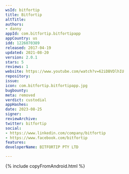 ```yaml
---
wsId: bitfortip
title: Bitfortip
altTitle: 
authors:
- danny
appId: com.bitfortip.bitfortipapp
appCountry: us
idd: 1226070389
released: 2017-04-19
updated: 2021-08-20
version: 2.0.1
stars: 5
reviews: 1
website: https://www.youtube.com/watch?v=62iDBVDlhIU
repository: 
issue: 
icon: com.bitfortip.bitfortipapp.jpg
bugbounty: 
meta: removed
verdict: custodial
appHashes: 
date: 2023-08-25
signer: 
reviewArchive: 
twitter: bitfortip
social:
- https://www.linkedin.com/company/bitfortip
- https://www.facebook.com/bitfortip
features: 
developerName: BITFORTIP PTY LTD

---
```


{% include copyFromAndroid.html %}


